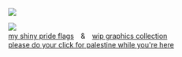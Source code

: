 ![](https://komarev.com/ghpvc/?username=intersexism&color=ebcad5)
  
![](https://file.garden/ZRhkSjvANRar6iiQ/using%20for%20other%20stuff/len6)
<br>[my shiny pride flags](https://rentry.co/shinyprideflags)　&　[wip graphics collection](https://rentry.co/reform)
<br> [please do your click for palestine while you're here](https://arab.org/click-to-help/palestine/) 

